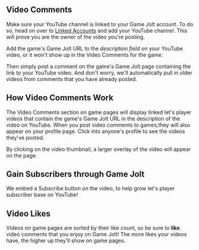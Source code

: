 ## Video Comments

Make sure your YouTube channel is linked to your Game Jolt account. To do so, head on over to [Linked Accounts](https://gamejolt.com/dashboard/linked-accounts) and add your YouTube channel. This will prove you are the owner of the video you're posting.

Add the game's Game Jolt URL to the _description field_ on your YouTube video, or it won't show up in the Video Comments for the game.

Then simply post a comment on the game's Game Jolt page containing the link to your YouTube video. And don't worry, we'll automatically pull in older videos from comments that you have already posted.

## How Video Comments Work

The Video Comments section on game pages will display linked let's player videos that contain the game's Game Jolt URL in the description of the video on YouTube. When you post video comments to games,they will also appear on your profile page. Click into anyone's profile to see the videos they've posted.

By clicking on the video thumbnail, a larger overlay of the video will appear on the page.

## Gain Subscribers through Game Jolt

We embed a Subscribe button on the video, to help grow let's player subscriber base on YouTube!

## Video Likes

Videos on game pages are sorted by their like count, so be sure to **like** video comments that you enjoy on Game Jolt! The more likes your videos have, the higher up they'll show on game pages.
